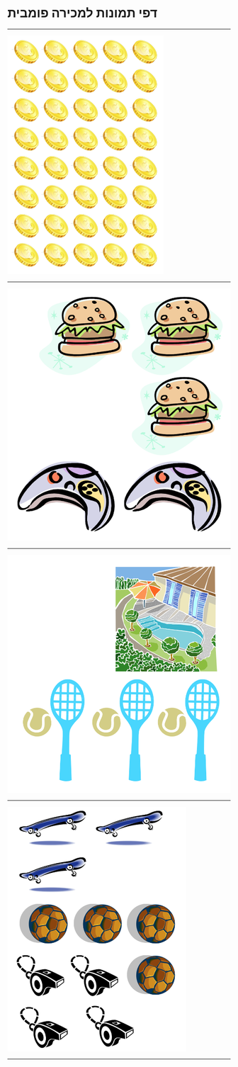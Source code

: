 # דפי תמונות למכירה פומבית #
---

<div id="container" align="center" style="width:70%">
  <img class="img-responsive" src="img06.png" title=""/>
</div>

---

<div id="container" align="center">
  <img class="img-responsive" src="img07.png" title=""/>
</div>

---


<div id="container" align="center">
  <img class="img-responsive" src="img08.png" title=""/>
</div>

---


<div id="container" align="center" style="width:80%">
  <img class="img-responsive" src="img09.png" title=""/>
</div>

---
